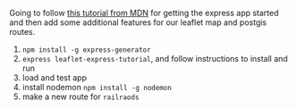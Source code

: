 Going to follow [this tutorial from MDN](https://developer.mozilla.org/en-US/docs/Learn/Server-side/Express_Nodejs/skeleton_website) for getting the express app started and then add some additional features for our leaflet map and postgis routes.

1. `npm install -g express-generator`
2. `express leaflet-express-tutorial`, and follow instructions to install and run
3. load and test app
4. install nodemon `npm install -g nodemon`
5. make a new route for `railraods`

